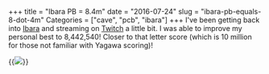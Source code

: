 +++
title = "Ibara PB = 8.4m"
date = "2016-07-24"
slug = "ibara-pb-equals-8-dot-4m"
Categories = ["cave", "pcb", "ibara"]
+++
I've been getting back into [Ibara](http://www.hardcoregaming101.net/ibarapinksweets/ibarapinksweets.htm) and streaming on [Twitch](http://twitch.tv/pdp80) a little bit. I was able to improve my personal best to 8,442,540! Closer to that letter score (which is 10 million for those not familiar with Yagawa scoring)!

{{<img src="/images/IMG_3008.JPG" caption="'Ibara PB 8,442,540'">}}
